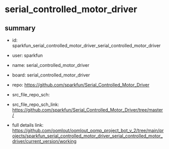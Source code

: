 # serial_controlled_motor_driver
 
## summary 
* id: sparkfun_serial_controlled_motor_driver_serial_controlled_motor_driver
* user: sparkfun
* name: serial_controlled_motor_driver
* board: serial_controlled_motor_driver
* repo: https://github.com/sparkfun/Serial_Controlled_Motor_Driver



* src_file_repo_sch: 
* src_file_repo_sch_link: https://github.com/sparkfun/Serial_Controlled_Motor_Driver/tree/master/
* full details link: https://github.com/oomlout/oomlout_oomp_project_bot_v_2/tree/main/projects/sparkfun_serial_controlled_motor_driver_serial_controlled_motor_driver/current_version/working  







